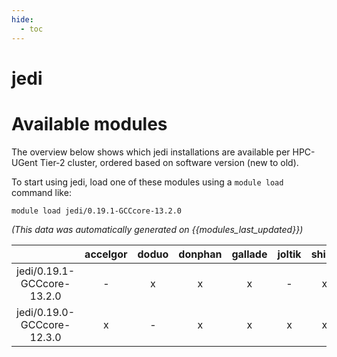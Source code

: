 ```yaml
---
hide:
  - toc
---
```


jedi
====

# Available modules


The overview below shows which jedi installations are available per HPC-UGent Tier-2 cluster, ordered based on software version (new to old).

To start using jedi, load one of these modules using a `module load` command like:

```shell
module load jedi/0.19.1-GCCcore-13.2.0
```

*(This data was automatically generated on {{modules_last_updated}})*  

| |accelgor|doduo|donphan|gallade|joltik|shinx|skitty|
| :---: | :---: | :---: | :---: | :---: | :---: | :---: | :---: |
|jedi/0.19.1-GCCcore-13.2.0|-|x|x|x|-|x|x|
|jedi/0.19.0-GCCcore-12.3.0|x|-|x|x|x|x|-|
